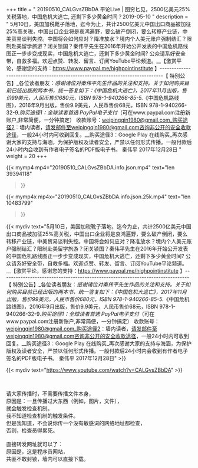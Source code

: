 +++
title = " 20190510_CALGvsZBbDA 平论Live | 图穷匕见，2500亿美元25%关税落地，中国危机大逃亡, 还剩下多少黄金时间？2019-05-10 "
description = " 5月10日，美国加税靴子落地，迄今为止，共计2500亿美元中国出口商品被加征25%高关税，中国出口企业将是哀鸿遍野，要么破产倒闭，要么转移产业链，中美贸易谈判失控。中国将会如何应对？降准放水？境内个人美元账户强制结汇？限制赴美留学旅游？闭关锁国？秦伟平先生在2016年开始公开发表的中国危机路线图正一步步变成现实，中国危机大逃亡，还剩下多少黄金时间? 公众请系好安全带，自救多福。欢迎点赞、转发、留言、订阅YouTube平论频道。__【激赏平论，感谢您的支持：https://www.paypal.me/highpointinstitute 】_-------------------------------------------------------------------------------_【 特别公告】_各位读者朋友：_感谢诸位对秦伟平先生作品的关注和支持。_关于如何购买目前已经出版的两本书，统一答复如下：_《中国危机大逃亡》，2017年11月出版，售价99美元，人民币售价680元，ISBN 978-1-940266-85-5._《中国危机路线图》，2016年9月出版，售价9.9美元，人民币售价68元，ISBN 978-1-940266-32-9._购买途径1：全球读者首选 PayPal电子支付_（可在www.paypal.com注册新账户,非常简便，一分钟搞定）     收款账号：weipingqin1980@gmail.com_购买途径2：墙内读者，请发邮件至weipingqin1980@gmail.com咨询非公开的安全收款途径，一般24小时内可收到回复。__购买途径3：Google Play 在线购买_再次感谢大家的支持与海涵，为保护版权及读者安全，严禁以任何形式传播。一般付款后24小时内会收到有作者电子签名的PDF版电子书。     秦伟平     2017年12月28日 "
weight = 20
+++

{{< mymp4 mp4="20190510_CALGvsZBbDA.info.json.mp4" 
text="len 39394118"
>}}

{{< mymp4x  mp4x="20190510_CALGvsZBbDA.info.json.25k.mp4"
text="len 10483799"
>}}


{{< mydiv text="5月10日，美国加税靴子落地，迄今为止，共计2500亿美元中国出口商品被加征25%高关税，中国出口企业将是哀鸿遍野，要么破产倒闭，要么转移产业链，中美贸易谈判失控。中国将会如何应对？降准放水？境内个人美元账户强制结汇？限制赴美留学旅游？闭关锁国？秦伟平先生在2016年开始公开发表的中国危机路线图正一步步变成现实，中国危机大逃亡，还剩下多少黄金时间? 公众请系好安全带，自救多福。欢迎点赞、转发、留言、订阅YouTube平论频道。__【激赏平论，感谢您的支持：https://www.paypal.me/highpointinstitute 】_-------------------------------------------------------------------------------_【 特别公告】_各位读者朋友：_感谢诸位对秦伟平先生作品的关注和支持。_关于如何购买目前已经出版的两本书，统一答复如下：_《中国危机大逃亡》，2017年11月出版，售价99美元，人民币售价680元，ISBN 978-1-940266-85-5._《中国危机路线图》，2016年9月出版，售价9.9美元，人民币售价68元，ISBN 978-1-940266-32-9._购买途径1：全球读者首选 PayPal电子支付_（可在www.paypal.com注册新账户,非常简便，一分钟搞定）     收款账号：weipingqin1980@gmail.com_购买途径2：墙内读者，请发邮件至weipingqin1980@gmail.com咨询非公开的安全收款途径，一般24小时内可收到回复。__购买途径3：Google Play 在线购买_再次感谢大家的支持与海涵，为保护版权及读者安全，严禁以任何形式传播。一般付款后24小时内会收到有作者电子签名的PDF版电子书。     秦伟平     2017年12月28日" >}}
<br>

{{< mydiv text="https://www.youtube.com/watch?v=CALGvsZBbDA" >}}


<br>

请大家传播时，不需要传播文件本身，<br>
原因是：一旦传播过大东西（例如，图片，文件），<br>
就会触发检查机制。<br>
我不知道检查机制的触发条件。<br>
但是我知道，不会说你传一个没有敏感词的网络地址都检查，<br>
否则，检查员得累死。<br><br>
直接转发网址就可以了：<br>
原因是，这是程序员网站，<br>
共匪不敢封锁，墙内可以直接下载。


